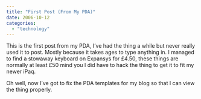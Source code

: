 ```yaml
---
title: "First Post (From My PDA)"
date: 2006-10-12
categories: 
  - "technology"
---
```


This is the first post from my PDA, I’ve had the thing a while but never really used it to post. Mostly because it takes ages to type anything in. I managed to find a stowaway keyboard on Expansys for £4.50, these things are normally at least £50 mind you I did have to hack the thing to get it to fit my newer iPaq.

Oh well, now I’ve got to fix the PDA templates for my blog so that I can view the thing properly.
